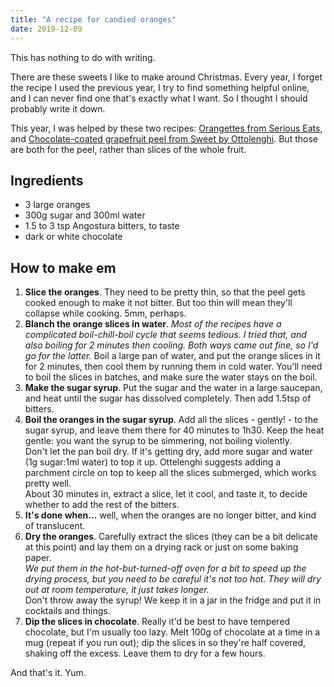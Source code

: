 ```yaml
---
title: "A recipe for candied oranges"
date: 2019-12-09
---
```


This has nothing to do with writing.

There are these sweets I like to make around Christmas. Every year, I forget the recipe I used the previous year, I try to find something helpful online, and I can never find one that's exactly what I want. So I thought I should probably write it down.

This year, I was helped by these two recipes: [Orangettes from Serious Eats](https://www.seriouseats.com/recipes/2012/01/orangettes-recipe-how-to-make-chocolate-orange.html), and [Chocolate-coated grapefruit peel from Sweet by Ottolenghi](http://mapetitekuhinjica.blogspot.com/2017/12/candied-grapefruit-peel-dipped-in-dark.html). But those are both for the peel, rather than slices of the whole fruit.

## Ingredients

- 3 large oranges
- 300g sugar and 300ml water
- 1.5 to 3 tsp Angostura bitters, to taste
- dark or white chocolate 

## How to make em

1. **Slice the oranges**. They need to be pretty thin, so that the peel gets cooked enough to make it not bitter. But too thin will mean they'll collapse while cooking. 5mm, perhaps.
2. **Blanch the orange slices in water**. *Most of the recipes have a complicated boil-chill-boil cycle that seems tedious. I tried that, and also boiling for 2 minutes then cooling. Both ways came out fine, so I'd go for the latter.* Boil a large pan of water, and put the orange slices in it for 2 minutes, then cool them by running them in cold water. You'll need to boil the slices in batches, and make sure the water stays on the boil.
3. **Make the sugar syrup**. Put the sugar and the water in a large saucepan, and heat until the sugar has dissolved completely. Then add 1.5tsp of bitters.
4. **Boil the oranges in the sugar syrup**. Add all the slices - gently! - to the sugar syrup, and leave them there for 40 minutes to 1h30. Keep the heat gentle: you want the syrup to be simmering, not boiling violently.
<br> Don't let the pan boil dry. If it's getting dry, add more sugar and water (1g sugar:1ml water) to top it up. Ottelenghi suggests adding a parchment circle on top to keep all the slices submerged, which works pretty well.
<br> About 30 minutes in, extract a slice, let it cool, and taste it, to decide whether to add the rest of the bitters.
5. **It's done when...** well, when the oranges are no longer bitter, and kind of translucent.
6. **Dry the oranges**. Carefully extract the slices (they can be a bit delicate at this point) and lay them on a drying rack or just on some baking paper.
<br> *We put them in the hot-but-turned-off oven for a bit to speed up the drying process, but you need to be careful it's not too hot. They will dry out at room temperature, it just takes longer.*
<br> Don't throw away the syrup! We keep it in a jar in the fridge and put it in cocktails and things.
7. **Dip the slices in chocolate**. Really it'd be best to have tempered chocolate, but I'm usually too lazy. Melt 100g of chocolate at a time in a mug (repeat if you run out); dip the slices in so they're half covered, shaking off the excess. Leave them to dry for a few hours.

And that's it. Yum.
